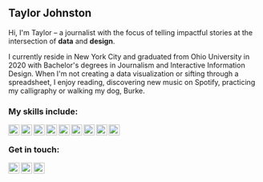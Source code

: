 ## Taylor Johnston
Hi, I'm Taylor – a journalist with the focus of telling impactful stories at the intersection of __data__ and __design__. 

I currently reside in New York City and graduated from Ohio University in 2020 with Bachelor's degrees in Journalism and Interactive Information Design. When I'm not creating a data visualization or sifting through a spreadsheet, I enjoy reading, discovering new music on Spotify, practicing my calligraphy or walking my dog, Burke.

### My skills include:
<img align="left" alt="HTML" width="22px" src="https://cdn.jsdelivr.net/npm/simple-icons@v3/icons/html5.svg" />
<img align="left" alt="CSS" width="22px" src="https://cdn.jsdelivr.net/npm/simple-icons@v3/icons/css3.svg" />
<img align="left" alt="Bootstrap" width="22px" src="https://cdn.jsdelivr.net/npm/simple-icons@v3/icons/bootstrap.svg" />
<img align="left" alt="JavaScript" width="22px" src="https://cdn.jsdelivr.net/npm/simple-icons@v3/icons/javascript.svg" />
<img align="left" alt="D3.js" width="22px" src="https://cdn.jsdelivr.net/npm/simple-icons@v3/icons/d3-dot-js.svg" />
<img align="left" alt="RStudio" width="22px" src="https://cdn.jsdelivr.net/npm/simple-icons@v3/icons/rstudio.svg" />
<img align="left" alt="PostgreSQL" width="22px" src="https://cdn.jsdelivr.net/npm/simple-icons@v3/icons/postgresql.svg" />
<img align="left" alt="Python" width="22px" src="https://cdn.jsdelivr.net/npm/simple-icons@v3/icons/python.svg" />
<img align="left" alt="Git" width="22px" src="https://cdn.jsdelivr.net/npm/simple-icons@v3/icons/git.svg" />
<br>
  
### Get in touch:

<a href="https://twitter.com/TF_Johnston">
  <img align="left" alt="Taylor Johnston | Twitter" width="22px" src="https://cdn.jsdelivr.net/npm/simple-icons@v3/icons/twitter.svg" />
</a>
<a href="https://www.linkedin.com/in/taylor-fay-johnston/">
  <img align="left" alt="Taylor's LinkedIn" width="22px" src="https://cdn.jsdelivr.net/npm/simple-icons@v3/icons/linkedin.svg" />
</a>
<a href="mailto:taylorfjohnston@gmail.com">
  <img align="left" alt="Taylor's Email" width="22px" src="https://cdn.jsdelivr.net/npm/simple-icons@v3/icons/gmail.svg" />
</a>



